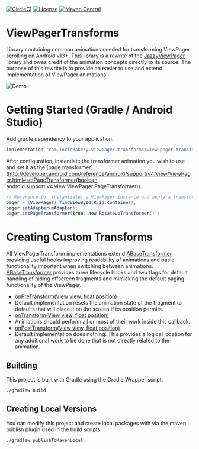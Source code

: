 [![CircleCI](https://circleci.com/gh/ToxicBakery/ViewPagerTransforms.svg?style=svg)](https://circleci.com/gh/ToxicBakery/ViewPagerTransforms)
[![License](https://img.shields.io/badge/license-Apache%202.0%20License-blue.svg)](https://github.com/ToxicBakery/ViewPagerTransforms/blob/master/LICENSE)
[![Maven Central](https://img.shields.io/maven-metadata/v/https/oss.sonatype.org/content/repositories/releases/com/ToxicBakery/viewpager/transforms/view-pager-transforms/maven-metadata.xml.svg)](https://oss.sonatype.org/content/repositories/releases/com/ToxicBakery/viewpager/transforms/view-pager-transforms)

ViewPagerTransforms
===================

Library containing common animations needed for transforming ViewPager scrolling on Android v13+. This library is a rewrite of the [JazzyViewPager](https://github.com/jfeinstein10/JazzyViewPager) library and owes credit of the animation concepts directly to its source. The purpose of this rewrite is to provide an easier to use and extend implementation of ViewPager animations.

![Demo](http://i.imgur.com/rvhE2ns.gif)

# Getting Started (Gradle / Android Studio)

Add gradle dependency to your application.
```gradle
implementation 'com.ToxicBakery.viewpager.transforms:view-pager-transforms:1.3.7'
```

After configuration, instantiate the transformer animation you wish to use and set it as the [page transformer](http://developer.android.com/reference/android/support/v4/view/ViewPager.html#setPageTransformer(boolean, android.support.v4.view.ViewPager.PageTransformer)).

```java
// Reference (or instantiate) a ViewPager instance and apply a transformer
pager = (ViewPager) findViewById(R.id.container);
pager.setAdapter(mAdapter);
pager.setPageTransformer(true, new RotateUpTransformer());
```

# Creating Custom Transforms

All ViewPagerTransform implementations extend [ABaseTransformer](https://github.com/ToxicBakery/ViewPagerTransforms/blob/master/library/src/main/java/com/ToxicBakery/viewpager/transforms/ABaseTransformer.java) providing useful hooks improving readability of animations and basic functionality important when switching between animations. [ABaseTransformer](https://github.com/ToxicBakery/ViewPagerTransforms/blob/master/library/src/main/java/com/ToxicBakery/viewpager/transforms/ABaseTransformer.java) provides three lifecycle hooks and two flags for default handling of hiding offscreen fragments and mimicking the default paging functionality of the ViewPager.

* [onPreTransform(View view, float position)](https://github.com/ToxicBakery/ViewPagerTransforms/blob/master/library/src/main/java/com/ToxicBakery/viewpager/transforms/ABaseTransformer.java#L85)
 * Default implementation resets the animation state of the fragment to defaults that will place it on the screen if its position permits.
* [onTransform(View view, float position)](https://github.com/ToxicBakery/ViewPagerTransforms/blob/master/library/src/main/java/com/ToxicBakery/viewpager/transforms/ABaseTransformer.java#L33)
 * Animations should perform all or most of their work inside this callback.
* [onPostTransform(View view, float position)](https://github.com/ToxicBakery/ViewPagerTransforms/blob/master/library/src/main/java/com/ToxicBakery/viewpager/transforms/ABaseTransformer.java#L116)
 * Default implementation does nothing. This provides a logical location for any additional work to be done that is not directly related to the animation.

## Building
This project is built with Gradle using the Gradle Wrapper script.

```bash
./gradlew build
```

## Creating Local Versions
You can modify this project and create local packages with via the maven publish plugin used in the build scripts.

```bash
./gradlew publishToMavenLocal
```
